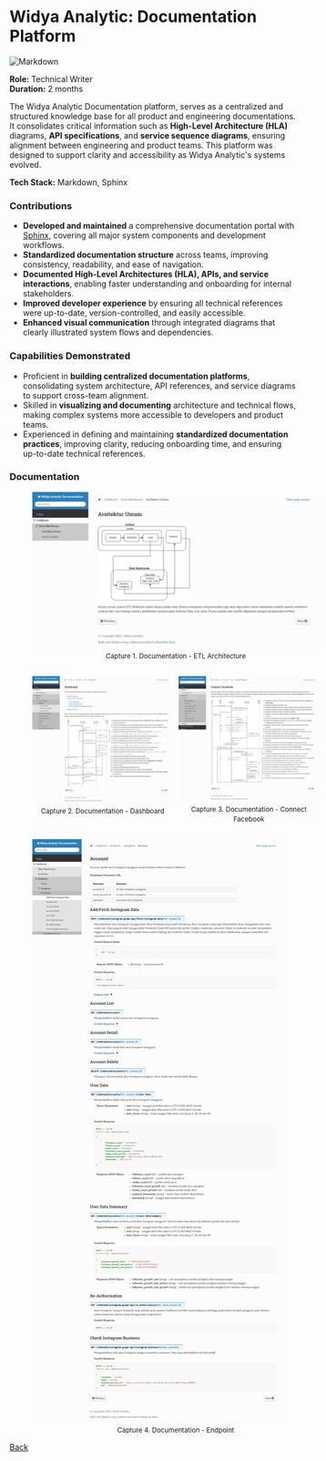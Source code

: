 # Widya Analytic: Documentation Platform

![Markdown](https://img.shields.io/badge/Markdown-000000?style=for-the-badge&logo=markdown&logoColor=white)

<b>Role:</b> Technical Writer<br/>
<b>Duration:</b> 2 months

The Widya Analytic Documentation platform, serves as a centralized and structured knowledge base for all product and engineering documentations. It consolidates critical information such as <b>High-Level Architecture (HLA)</b> diagrams, <b>API specifications</b>, and <b>service sequence diagrams</b>, ensuring alignment between engineering and product teams. This platform was designed to support clarity and accessibility as Widya Analytic's systems evolved.

<b>Tech Stack:</b> Markdown, Sphinx

### Contributions

- <b>Developed and maintained</b> a comprehensive documentation portal with [Sphinx](https://www.sphinx-doc.org/), covering all major system components and development workflows.
- <b>Standardized documentation structure</b> across teams, improving consistency, readability, and ease of navigation.
- <b>Documented High-Level Architectures (HLA), APIs, and service interactions</b>, enabling faster understanding and onboarding for internal stakeholders.
- <b>Improved developer experience</b> by ensuring all technical references were up-to-date, version-controlled, and easily accessible.
- <b>Enhanced visual communication</b> through integrated diagrams that clearly illustrated system flows and dependencies.

### Capabilities Demonstrated

- Proficient in <b>building centralized documentation platforms</b>, consolidating system architecture, API references, and service diagrams to support cross-team alignment.
- Skilled in <b>visualizing and documenting</b> architecture and technical flows, making complex systems more accessible to developers and product teams.
- Experienced in defining and maintaining <b>standardized documentation practices</b>, improving clarity, reducing onboarding time, and ensuring up-to-date technical references.

### Documentation

<figure style="width:100%">
    <a href="images/2022_widya_analytic_doc_architecture.png"
    target="_blank"
    rel="noopener noreferrer">
        <img src="images/2022_widya_analytic_doc_architecture.png" alt="Widya Analytic: Documentation - ETL Architecture">
    </a>
    <figcaption style="text-align:center"><small>Capture 1. Documentation - ETL Architecture</small></figcaption>
</figure>

<div style="display:flex">
  <div style="flex:50%;margin-right:10px">
    <figure style="width:100%">
        <a href="images/2022_widya_analytic_doc_feature_dashboard.png"
        target="_blank"
        rel="noopener noreferrer">
            <img src="images/2022_widya_analytic_doc_feature_dashboard.png" alt="Widya Analytic: Documentation - Dashboard">
        </a>
        <figcaption style="text-align:center"><small>Capture 2. Documentation - Dashboard</small></figcaption>
    </figure>
  </div>
  <div style="flex:50%">
    <figure style="width:100%">
        <a href="images/2022_widya_analytic_doc_feature_connect_facebook.png"
        target="_blank"
        rel="noopener noreferrer">
            <img src="images/2022_widya_analytic_doc_feature_connect_facebook.png" alt="Widya Analytic: Documentation - Connect Facebook">
        </a>
        <figcaption style="text-align:center"><small>Capture 3. Documentation - Connect Facebook</small></figcaption>
    </figure>
  </div>
</div>

<figure style="width:100%">
    <a href="images/2022_widya_analytic_doc_endpoint.png"
    target="_blank"
    rel="noopener noreferrer">
        <img src="images/2022_widya_analytic_doc_endpoint.png" alt="Widya Analytic: Documentation - Endpoint">
    </a>
    <figcaption style="text-align:center"><small>Capture 4. Documentation - Endpoint</small></figcaption>
</figure>

[Back](./)
